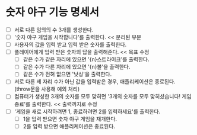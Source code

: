 # 숫자 야구 기능 명세서

- [ ] 서로 다른 임의의 수 3개를 생성한다.
- [ ] '숫자 야구 게임을 시작합니다'를 출력한다. << 분리된 부분
- [ ] 사용자의 값을 입력 받고 입력 받은 숫자를 출력한다.
- [ ] 플레이어에게 입력 받은 숫자의 답을 출력해준다. << 목표 수정
	- [ ] 같은 수가 같은 자리에 있으면 '{n}스트라이크'를 출력한다.
	- [ ] 같은 수가 다른 자리에 있으면 '{n}볼'을 출력한다.
	- [ ] 같은 수가 전혀 없으면 '낫싱'을 출력한다.
- [ ] 서로 다른 세 자리 수가 아닌 값을 입력받은 경우, 애플리케이션은 종료된다. (throw문을 사용해 예외 처리)
- [ ] 컴퓨터가 생성한 3개의 숫자를 모두 맞히면  '3개의 숫자를 모두 맞히셨습니다! 게임 종료'를 출력한다. << 출력까지로 수정
- [ ] '게임을 새로 시작하려면 1, 종료하려면 2를 입력하세요'를 출력한다.
	- [ ] 1을 입력 받으면 숫자 야구 게임을 재개한다.
	- [ ] 2를 입력 받으면 애플리케이션은 종료된다.